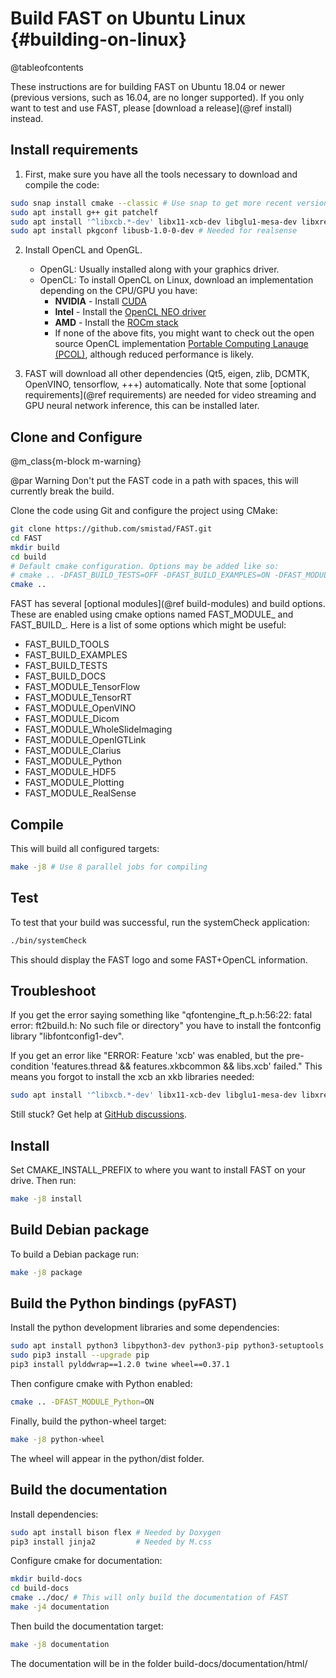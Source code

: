 Build FAST on Ubuntu Linux {#building-on-linux}
===================================================
@tableofcontents

These instructions are for building FAST on Ubuntu 18.04 or newer (previous versions, such as 16.04, are no longer supported).
If you only want to test and use FAST, please [download a release](@ref install) instead.

Install requirements
-------------------------

1. First, make sure you have all the tools necessary to download and compile the code: 
```bash
sudo snap install cmake --classic # Use snap to get more recent version of cmake on Ubuntu 18.04
sudo apt install g++ git patchelf
sudo apt install '^libxcb.*-dev' libx11-xcb-dev libglu1-mesa-dev libxrender-dev libxi-dev libxkbcommon-dev libxkbcommon-x11-dev
sudo apt install pkgconf libusb-1.0-0-dev # Needed for realsense
```

2. Install OpenCL and OpenGL.
      - OpenGL: Usually installed along with your graphics driver.
      - OpenCL: To install OpenCL on Linux, download an implementation depending on the CPU/GPU you have:
          - **NVIDIA** - Install [CUDA](https://developer.nvidia.com/cuda-downloads)
          - **Intel** - Install the [OpenCL NEO driver](https://github.com/intel/compute-runtime/releases)
          - **AMD** - Install the [ROCm stack](https://rocmdocs.amd.com/en/latest/Installation_Guide/Installation-Guide.html)
          - If none of the above fits, you might want to check out the open source OpenCL implementation [Portable Computing Lanauge (PCOL)](http://portablecl.org), although reduced performance is likely.

3. FAST will download all other dependencies (Qt5, eigen, zlib, DCMTK, OpenVINO, tensorflow, +++) automatically. Note that some [optional requirements](@ref requirements) are needed for video streaming and GPU neural network inference, this can be installed later.

Clone and Configure
--------------------

@m_class{m-block m-warning}

@par Warning
    Don't put the FAST code in a path with spaces, this will currently break the build.

Clone the code using Git and configure the project using CMake:
```bash
git clone https://github.com/smistad/FAST.git
cd FAST
mkdir build
cd build
# Default cmake configuration. Options may be added like so: 
# cmake .. -DFAST_BUILD_TESTS=OFF -DFAST_BUILD_EXAMPLES=ON -DFAST_MODULE_TensorFlow=ON
cmake ..
```

FAST has several [optional modules](@ref build-modules) and build options. These are enabled using cmake options named FAST_MODULE_<Name> and FAST_BUILD_<Name>.
Here is a list of some options which might be useful:
* FAST_BUILD_TOOLS
* FAST_BUILD_EXAMPLES
* FAST_BUILD_TESTS
* FAST_BUILD_DOCS
* FAST_MODULE_TensorFlow
* FAST_MODULE_TensorRT
* FAST_MODULE_OpenVINO
* FAST_MODULE_Dicom
* FAST_MODULE_WholeSlideImaging
* FAST_MODULE_OpenIGTLink
* FAST_MODULE_Clarius
* FAST_MODULE_Python
* FAST_MODULE_HDF5
* FAST_MODULE_Plotting
* FAST_MODULE_RealSense


Compile
-----------------------

This will build all configured targets:

```bash
make -j8 # Use 8 parallel jobs for compiling
```

Test
----------------------

To test that your build was successful, run the systemCheck application:  

```bash
./bin/systemCheck
```

This should display the FAST logo and some FAST+OpenCL information.

Troubleshoot
-----------------------

If you get the error saying something like "qfontengine_ft_p.h:56:22: fatal error: ft2build.h: No such file or directory" you have to install the fontconfig library "libfontconfig1-dev".

If you get an error like "ERROR: Feature 'xcb' was enabled, but the pre-condition 'features.thread && features.xkbcommon && libs.xcb' failed." This means you forgot to install the xcb an xkb libraries needed:
```bash
sudo apt install '^libxcb.*-dev' libx11-xcb-dev libglu1-mesa-dev libxrender-dev libxi-dev libxkbcommon-dev 
```

Still stuck? Get help at [GitHub discussions](https://github.com/smistad/fast/discussions).

Install
----------------------
Set CMAKE_INSTALL_PREFIX to where you want to install FAST on your drive.
Then run:

```bash
make -j8 install
```

Build Debian package
----------------------
To build a Debian package run:

```bash
make -j8 package
```

Build the Python bindings (pyFAST)
-----------------------
Install the python development libraries and some dependencies:
```bash
sudo apt install python3 libpython3-dev python3-pip python3-setuptools
sudo pip3 install --upgrade pip
pip3 install pylddwrap==1.2.0 twine wheel==0.37.1
```

Then configure cmake with Python enabled:
```bash
cmake .. -DFAST_MODULE_Python=ON
```

Finally, build the python-wheel target:
```bash
make -j8 python-wheel
```
The wheel will appear in the python/dist folder.

Build the documentation
-----------------------
Install dependencies:
```bash
sudo apt install bison flex # Needed by Doxygen
pip3 install jinja2         # Needed by M.css
```
Configure cmake for documentation:
```bash
mkdir build-docs
cd build-docs
cmake ../doc/ # This will only build the documentation of FAST
make -j4 documentation
```

Then build the documentation target:
```bash
make -j8 documentation
```

The documentation will be in the folder build-docs/documentation/html/
